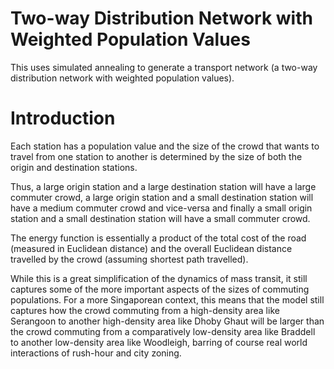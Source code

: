 # Two-way Distribution Network with Weighted Population Values
This uses simulated annealing to generate a transport network (a two-way distribution network with weighted population values).

# Introduction
Each station has a population value and the size of the crowd that wants to travel from one station to another is determined by the size of both the origin and destination stations.

Thus, a large origin station and a large destination station will have a large commuter crowd, a large origin station and a small destination station will have a medium commuter crowd and vice-versa and finally a small origin station and a small destination station will have a small commuter crowd.

The energy function is essentially a product of the total cost of the road (measured in Euclidean distance) and the overall Euclidean distance travelled by the crowd (assuming shortest path travelled).

While this is a great simplification of the dynamics of mass transit, it still captures some of the more important aspects of the sizes of commuting populations. For a more Singaporean context, this means that the model still captures how the crowd commuting from a high-density area like Serangoon to another high-density area like Dhoby Ghaut will be larger than the crowd commuting from a comparatively low-density area like Braddell to another low-density area like Woodleigh, barring of course real world interactions of rush-hour and city zoning.
